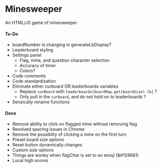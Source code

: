# Minesweeper
An HTML/JS game of minesweeper




#### To-Do
- boardNumber is changing in generateLbDisplay?
- Leaderboard styling
- Settings panel
    - Flag, mine, and question character selection
    - Accuracy of timer
    - Colors?
- Code comments
- Code standardization
- Eliminate either curboard OR leaderboards variables
    - Replace `curBoard` with `leaderboards[boardMap.get(boardSize).lb]` ?
    - Only pull in the `curBoard`, and do not hold on to leaderboards ?
- Sensically rename functions



#### Done
- Remove ability to click on flagged mine without removing flag
- Resolved spacing issues in Chrome
- Remove the possiblity of clicking a mine on the first turn
- Preset board size options
- Reset button dynamically changes
- Custom size options
- Things are wonky when flagChar is set to an emoji (&#128681)
- Local high scores